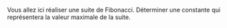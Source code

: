 Vous allez ici réaliser une suite de Fibonacci.
Déterminer une constante qui représentera la valeur maximale de la suite.
